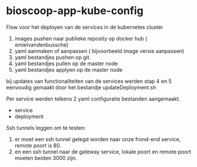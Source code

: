 # bioscoop-app-kube-config

Flow voor het deployen van de services in de kubernetes cluster
1) images pushen naar publieke reposity op docker hub ( emielvandenbussche)
2) yaml aanmaken of aanpassen ( bijvoorbeeld image versie aanpassen)
3) yaml bestandjes pushen op git.
4) yaml bestandjes pullen op de master node
5) yaml bestandjes applyen op de master node

bij updates van functionaliteiten van de services werden stap 4 en 5 eenvoudig gemaakt door het bestandje updateDeployment.sh

Per service werden telkens 2 yaml configuratie bestanden aangemaakt.
- service
- deployment

Ssh tunnels leggen om te testen:
1) er moet een ssh tunnel gelegd worden naar onze frond-end service, remote poort is 80.
2) en een ssh tunnel naar de gateway service, lokale poort en remote poort moeten beiden 3000 zijn.
